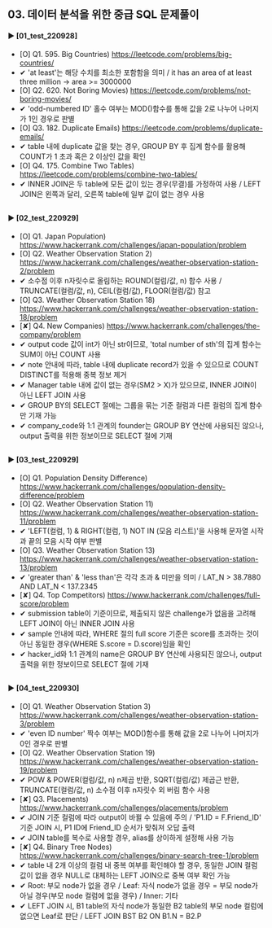 ####  
## 03. 데이터 분석을 위한 중급 SQL 문제풀이  
#### ► [01_test_220928]  
- [O] Q1. 595. Big Countries) https://leetcode.com/problems/big-countries/  
- ✔︎ 'at least'는 해당 수치를 최소한 포함함을 의미 / it has an area of at least three million → area >= 3000000  
- [O] Q2. 620. Not Boring Movies) https://leetcode.com/problems/not-boring-movies/  
- ✔︎ 'odd-numbered ID' 홀수 여부는 MOD()함수를 통해 값을 2로 나누어 나머지가 1인 경우로 판별  
- [O] Q3. 182. Duplicate Emails) https://leetcode.com/problems/duplicate-emails/  
- ✔︎ table 내에 duplicate 값을 찾는 경우, GROUP BY 후 집계 함수를 활용해 COUNT가 1 초과 혹은 2 이상인 값을 확인  
- [O] Q4. 175. Combine Two Tables) https://leetcode.com/problems/combine-two-tables/  
- ✔︎ INNER JOIN은 두 table에 모든 값이 있는 경우(무결)를 가정하여 사용 / LEFT JOIN은 왼쪽과 달리, 오른쪽 table에 일부 값이 없는 경우 사용  
##  
#### ► [02_test_220929]  
- [O] Q1. Japan Population) https://www.hackerrank.com/challenges/japan-population/problem  
- [O] Q2. Weather Observation Station 2) https://www.hackerrank.com/challenges/weather-observation-station-2/problem  
- ✔︎ 소수점 이후 n자릿수로 올림하는 ROUND(컬럼/값, n) 함수 사용 / TRUNCATE(컬럼/값, n), CEIL(컬럼/값), FLOOR(컬럼/값) 참고
- [O] Q3. Weather Observation Station 18) https://www.hackerrank.com/challenges/weather-observation-station-18/problem  
- [✘] Q4. New Companies) https://www.hackerrank.com/challenges/the-company/problem  
- ✔︎ output code 값이 int가 아닌 str이므로, 'total number of sth'의 집계 함수는 SUM이 아닌 COUNT 사용
- ✔︎ note 안내에 따라, table 내에 duplicate record가 있을 수 있으므로 COUNT DISTINCT를 적용해 중복 정보 제거
- ✔︎ Manager table 내에 값이 없는 경우(SM2 > X)가 있으므로, INNER JOIN이 아닌 LEFT JOIN 사용
- ✔︎ GROUP BY의 SELECT 절에는 그룹을 묶는 기준 컬럼과 다른 컬럼의 집계 함수만 기재 가능
- ✔︎ company_code와 1:1 관계의 founder는 GROUP BY 연산에 사용되진 않으나, output 출력을 위한 정보이므로 SELECT 절에 기재
##  
#### ► [03_test_220929]  
- [O] Q1. Population Density Difference) https://www.hackerrank.com/challenges/population-density-difference/problem
- [O] Q2. Weather Observation Station 11) https://www.hackerrank.com/challenges/weather-observation-station-11/problem
- ✔︎ 'LEFT(컬럼, 1) & RIGHT(컬럼, 1) NOT IN (모음 리스트)'을 사용해 문자열 시작과 끝의 모음 시작 여부 판별
- [O] Q3. Weather Observation Station 13) https://www.hackerrank.com/challenges/weather-observation-station-13/problem
- ✔︎ 'greater than' & 'less than'은 각각 초과 & 미만을 의미 / LAT_N > 38.7880 AND LAT_N < 137.2345
- [✘] Q4. Top Competitors) https://www.hackerrank.com/challenges/full-score/problem
- ✔︎ submission table이 기준이므로, 제출되지 않은 challenge가 없음을 고려해 LEFT JOIN이 아닌 INNER JOIN 사용
- ✔︎ sample 안내에 따라, WHERE 절의 full score 기준은 score를 초과하는 것이 아닌 동일한 경우(WHERE S.score = D.score)임을 확인
- ✔︎ hacker_id와 1:1 관계의 name은 GROUP BY 연산에 사용되진 않으나, output 출력을 위한 정보이므로 SELECT 절에 기재
## 
#### ► [04_test_220930]  
- [O] Q1. Weather Observation Station 3) https://www.hackerrank.com/challenges/weather-observation-station-3/problem
- ✔︎ 'even ID number' 짝수 여부는 MOD()함수를 통해 값을 2로 나누어 나머지가 0인 경우로 판별  
- [O] Q2. Weather Observation Station 19) https://www.hackerrank.com/challenges/weather-observation-station-19/problem
- ✔︎ POW & POWER(컬럼/값, n) n제곱 반환, SQRT(컬럼/값) 제곱근 반환, TRUNCATE(컬럼/값, n) 소수점 이후 n자릿수 외 버림 함수 사용
- [✘] Q3. Placements) https://www.hackerrank.com/challenges/placements/problem
- ✔︎ JOIN 기준 컬럼에 따라 output이 바뀔 수 있음에 주의 / 'P1.ID = F.Friend_ID' 기준 JOIN 시, P1 ID에 Friend_ID 순서가 맞춰져 오답 출력
- ✔︎ JOIN table를 복수로 사용할 경우, alias를 상이하게 설정해 사용 가능
- [✘] Q4. Binary Tree Nodes) https://www.hackerrank.com/challenges/binary-search-tree-1/problem
- ✔︎ table 내 2개 이상의 컬럼 내 중복 여부를 확인해야 할 경우, 동일한 JOIN 컬럼 값이 없을 경우 NULL로 대체하는 LEFT JOIN으로 중복 여부 확인 가능
- ✔︎ Root: 부모 node가 없을 경우 / Leaf: 자식 node가 없을 경우 = 부모 node가 아닐 경우(부모 node 컬럼에 없을 경우) / Inner: 기타
- ✔︎ LEFT JOIN 시, B1 table의 자식 node가 동일한 B2 table의 부모 node 컬럼에 없으면 Leaf로 판단 / LEFT JOIN BST B2 ON B1.N = B2.P
####  
